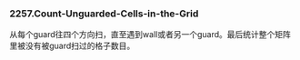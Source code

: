 ### 2257.Count-Unguarded-Cells-in-the-Grid

从每个guard往四个方向扫，直至遇到wall或者另一个guard。最后统计整个矩阵里被没有被guard扫过的格子数目。
